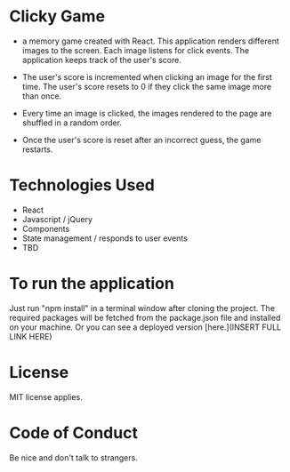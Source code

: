 # Clicky Game

* a memory game created with React. This application renders different images to the screen. Each image listens for click events.
The application keeps track of the user's score. 

* The user's score is incremented when clicking an image for the first time. The user's score resets to 0 if they click the same image more than once.

* Every time an image is clicked, the images rendered to the page are shuffled in a random order.

* Once the user's score is reset after an incorrect guess, the game restarts.

# Technologies Used
* React
* Javascript / jQuery
* Components
* State management / responds to user events
* TBD

# To run the application
Just run "npm install" in a terminal window after cloning the project. The required packages will be fetched from the package.json file and installed on your machine. Or you can see a deployed version [here.](INSERT FULL LINK HERE)

# License
MIT license applies.

# Code of Conduct
Be nice and don't talk to strangers.
